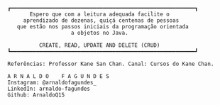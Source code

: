    ┏━━━━━━━━━━━━━━━━━━━━━━━━━━━━━━━━━━━━━━━━━━━━━━━━━━━━━━━━━━┓
           Espero que com a leitura adequada facilite o
         aprendizado de dezenas, quiçá centenas de pessoas
       que estão nos passos iniciais da programação orientada
                        a objetos no Java.

              CREATE, READ, UPDATE AND DELETE (CRUD)
    ┗━━━━━━━━━━━━━━━━━━━━━━━━━━━━━━━━━━━━━━━━━━━━━━━━━━━━━━━━━━┛
    
    Referências: Professor Kane San Chan. Canal: Cursos do Kane Chan.

    A R N A L D O    F A G U N D E S
    Instagram: @arnaldofagundes_
    LinkedIn: arnaldo-fagundes
    Github: ArnaldoQ15